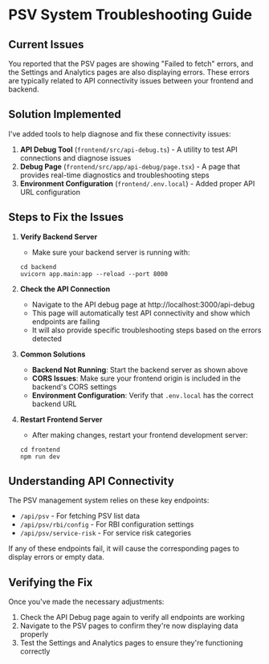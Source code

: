 # PSV System Troubleshooting Guide

## Current Issues

You reported that the PSV pages are showing "Failed to fetch" errors, and the Settings and Analytics pages are also displaying errors. These errors are typically related to API connectivity issues between your frontend and backend.

## Solution Implemented

I've added tools to help diagnose and fix these connectivity issues:

1. **API Debug Tool** (`frontend/src/api-debug.ts`) - A utility to test API connections and diagnose issues
2. **Debug Page** (`frontend/src/app/api-debug/page.tsx`) - A page that provides real-time diagnostics and troubleshooting steps
3. **Environment Configuration** (`frontend/.env.local`) - Added proper API URL configuration

## Steps to Fix the Issues

1. **Verify Backend Server**
   - Make sure your backend server is running with:
   ```
   cd backend
   uvicorn app.main:app --reload --port 8000
   ```
   
2. **Check the API Connection**
   - Navigate to the API debug page at http://localhost:3000/api-debug
   - This page will automatically test API connectivity and show which endpoints are failing
   - It will also provide specific troubleshooting steps based on the errors detected

3. **Common Solutions**
   - **Backend Not Running**: Start the backend server as shown above
   - **CORS Issues**: Make sure your frontend origin is included in the backend's CORS settings
   - **Environment Configuration**: Verify that `.env.local` has the correct backend URL

4. **Restart Frontend Server**
   - After making changes, restart your frontend development server:
   ```
   cd frontend
   npm run dev
   ```

## Understanding API Connectivity

The PSV management system relies on these key endpoints:

- `/api/psv` - For fetching PSV list data
- `/api/psv/rbi/config` - For RBI configuration settings
- `/api/psv/service-risk` - For service risk categories

If any of these endpoints fail, it will cause the corresponding pages to display errors or empty data.

## Verifying the Fix

Once you've made the necessary adjustments:
1. Check the API Debug page again to verify all endpoints are working
2. Navigate to the PSV pages to confirm they're now displaying data properly
3. Test the Settings and Analytics pages to ensure they're functioning correctly